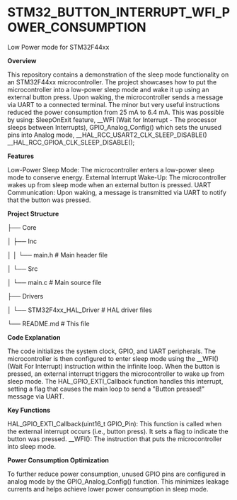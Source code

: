 # STM32_BUTTON_INTERRUPT_WFI_POWER_CONSUMPTION
 Low Power mode for STM32F44xx

**Overview**

This repository contains a demonstration of the sleep mode functionality on an STM32F44xx microcontroller. The project showcases how to put the microcontroller into a low-power sleep mode and wake it up using an external button press. Upon waking, the microcontroller sends a message via UART to a connected terminal. The minor but very useful instructions reduced the power consumption from 25 mA to 6.4 mA. This was possible by using: 
SleepOnExit feature, 
__WFI (Wait for Interrupt - The processor sleeps between Interrupts), 
  GPIO_Analog_Config() which sets the unused pins into Analog mode, 
 __HAL_RCC_USART2_CLK_SLEEP_DISABLE()  __HAL_RCC_GPIOA_CLK_SLEEP_DISABLE();

**Features**

Low-Power Sleep Mode: The microcontroller enters a low-power sleep mode to conserve energy.
External Interrupt Wake-Up: The microcontroller wakes up from sleep mode when an external button is pressed.
UART Communication: Upon waking, a message is transmitted via UART to notify that the button was pressed.

**Project Structure**

├── Core

│   ├── Inc

│   │   └── main.h  # Main header file

│   └── Src

│       └── main.c   # Main source file

├── Drivers

│   └── STM32F4xx_HAL_Driver   # HAL driver files

└── README.md                  # This file

**Code Explanation**

 The code initializes the system clock, GPIO, and UART peripherals. The microcontroller is then configured to enter sleep mode using the __WFI() (Wait For Interrupt) instruction within the infinite loop.
 When the button is pressed, an external interrupt triggers the microcontroller to wake up from sleep mode. The HAL_GPIO_EXTI_Callback function handles this interrupt, setting a flag that causes the main loop to send a "Button pressed!" message via UART.

**Key Functions**

 HAL_GPIO_EXTI_Callback(uint16_t GPIO_Pin): This function is called when the external interrupt occurs (i.e., button press). It sets a flag to indicate the button was pressed.
 __WFI(): The instruction that puts the microcontroller into sleep mode.
 
**Power Consumption Optimization**

To further reduce power consumption, unused GPIO pins are configured in analog mode by the GPIO_Analog_Config() function. This minimizes leakage currents and helps achieve lower power consumption in sleep mode.

